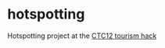 # hotspotting
Hotspotting project at the [CTC12 tourism hack](https://github.com/CodeTheCity/CTC12)

